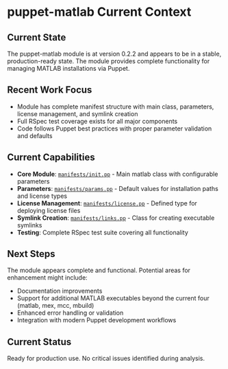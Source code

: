 # puppet-matlab Current Context

## Current State
The puppet-matlab module is at version 0.2.2 and appears to be in a stable, production-ready state. The module provides complete functionality for managing MATLAB installations via Puppet.

## Recent Work Focus
- Module has complete manifest structure with main class, parameters, license management, and symlink creation
- Full RSpec test coverage exists for all major components
- Code follows Puppet best practices with proper parameter validation and defaults

## Current Capabilities
- **Core Module**: [`manifests/init.pp`](manifests/init.pp) - Main matlab class with configurable parameters
- **Parameters**: [`manifests/params.pp`](manifests/params.pp) - Default values for installation paths and license types  
- **License Management**: [`manifests/license.pp`](manifests/license.pp) - Defined type for deploying license files
- **Symlink Creation**: [`manifests/links.pp`](manifests/links.pp) - Class for creating executable symlinks
- **Testing**: Complete RSpec test suite covering all functionality

## Next Steps
The module appears complete and functional. Potential areas for enhancement might include:
- Documentation improvements
- Support for additional MATLAB executables beyond the current four (matlab, mex, mcc, mbuild)
- Enhanced error handling or validation
- Integration with modern Puppet development workflows

## Current Status
Ready for production use. No critical issues identified during analysis.